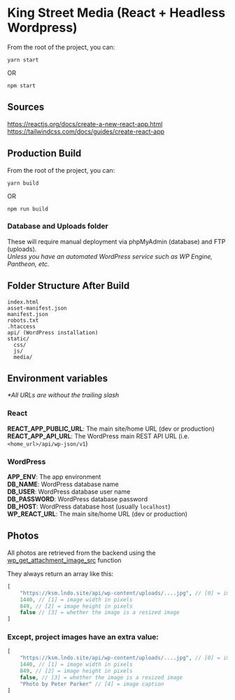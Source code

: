 # King Street Media (React + Headless Wordpress)

From the root of the project, you can:
```
yarn start
```

OR

```
npm start
```

## Sources

https://reactjs.org/docs/create-a-new-react-app.html  
https://tailwindcss.com/docs/guides/create-react-app

## Production Build

From the root of the project, you can:
```
yarn build
```

OR

```
npm run build
```

### Database and Uploads folder
These will require manual deployment via phpMyAdmin (database) and FTP (uploads).  
_Unless you have an automated WordPress service such as WP Engine, Pantheon, etc._

## Folder Structure After Build

```
index.html
asset-manifest.json
manifest.json
robots.txt
.htaccess
api/ (WordPress installation)
static/
  css/
  js/
  media/
```

## Environment variables

_*All URLs are without the trailing slash_

### React
__REACT_APP_PUBLIC_URL__: The main site/home URL (dev or production)  
__REACT_APP_API_URL__: The WordPress main REST API URL (i.e. `<home_url>/api/wp-json/v1`)  

### WordPress
__APP_ENV__: The app environment  
__DB_NAME__: WordPress database name  
__DB_USER__: WordPress database user name  
__DB_PASSWORD__: WordPress database password  
__DB_HOST__: WordPress database host (usually `localhost`)  
__WP_REACT_URL__: The main site/home URL (dev or production)  

## Photos
All photos are retrieved from the backend using the [wp_get_attachment_image_src](https://developer.wordpress.org/reference/functions/wp_get_attachment_image_src/) function  

They always return an array like this:
```php
[
    "https://ksm.lndo.site/api/wp-content/uploads/....jpg", // [0] = image url
    1440, // [1] = image width in pixels
    849, // [2] = image height in pixels
    false // [3] = whether the image is a resized image
]
```

### Except, project images have an extra value:
```php
[
    "https://ksm.lndo.site/api/wp-content/uploads/....jpg", // [0] = image url
    1440, // [1] = image width in pixels
    849, // [2] = image height in pixels
    false, // [3] = whether the image is a resized image
    "Photo by Peter Parker" // [4] = image caption
]
```
